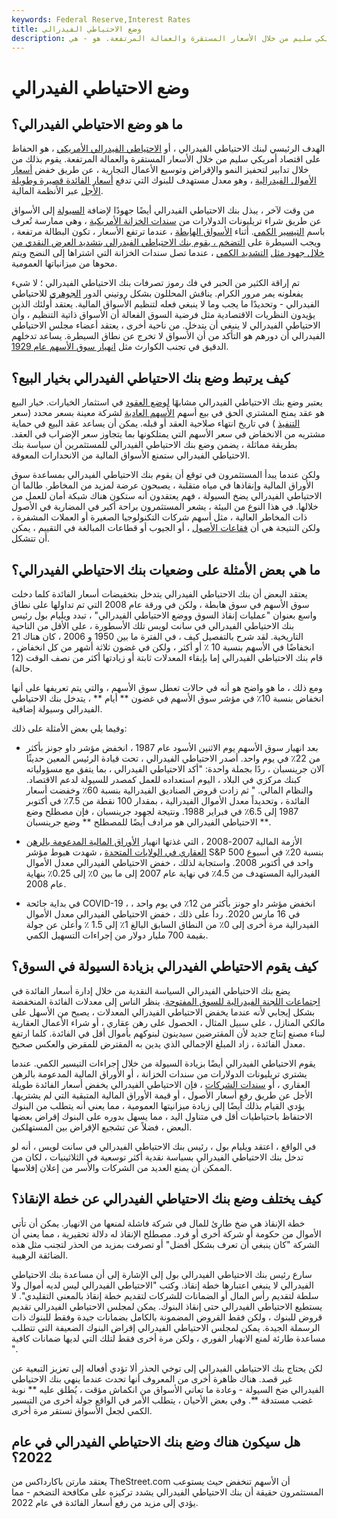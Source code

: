 ```yaml
---
keywords: Federal Reserve,Interest Rates
title: وضع الاحتياطي الفيدرالي
description: ما هو وضع الاحتياطي الفيدرالي؟ الهدف الرئيسي لبنك الاحتياطي الفيدرالي ، أو الاحتياطي الفيدرالي الأمريكي ، هو الحفاظ على اقتصاد أمريكي سليم من خلال الأسعار المستقرة والعمالة المرتفعة. هو - هي
---
```


# وضع الاحتياطي الفيدرالي
## ما هو وضع الاحتياطي الفيدرالي؟

الهدف الرئيسي لبنك الاحتياطي الفيدرالي ، أو [الاحتياطي الفيدرالي الأمريكي](/federal-reserve) ، هو الحفاظ على اقتصاد أمريكي سليم من خلال الأسعار المستقرة والعمالة المرتفعة. يقوم بذلك من خلال تدابير لتحفيز النمو والإقراض وتوسيع الأعمال التجارية ، عن طريق خفض [أسعار الأموال الفيدرالية](/federalfundsrate) ، وهو معدل مستهدف للبنوك التي تدفع [أسعار الفائدة قصيرة وطويلة الأجل](/interestrate) عبر الأنظمة المالية.

من وقت لآخر ، يبذل بنك الاحتياطي الفيدرالي أيضًا جهودًا لإضافة [السيولة](/liquidity) إلى الأسواق عن طريق شراء تريليونات الدولارات من [سندات الخزانة الأمريكية](/treasury-securities) ، وهي ممارسة تُعرف باسم [التيسير الكمي](/quantitative-easing). أثناء [الأسواق الهابطة](/bearmarket) ، عندما ترتفع الأسعار ، تكون البطالة مرتفعة ، ويجب السيطرة على [التضخم ، يقوم بنك الاحتياطي الفيدرالي بتشديد العرض النقدي من خلال جهود مثل](/inflation) [التشديد الكمي](/quantitative-tightening) ، عندما تصل سندات الخزانة التي اشتراها إلى النضج ويتم محوها من ميزانياتها العمومية.

تم إراقة الكثير من الحبر في فك رموز تصرفات بنك الاحتياطي الفيدرالي ؛ لا شيء يفعلونه يمر مرور الكرام. يناقش المحللون بشكل روتيني الدور [الجوهري](/intrinsicvalue) للاحتياطي الفيدرالي - وتحديدًا ما يجب وما لا ينبغي فعله لتنظيم الأسواق المالية. يعتقد أولئك الذين يؤيدون النظريات الاقتصادية مثل فرضية السوق الفعالة أن الأسواق ذاتية التنظيم ، وأن الاحتياطي الفيدرالي لا ينبغي أن يتدخل. من ناحية أخرى ، يعتقد أعضاء مجلس الاحتياطي الفيدرالي أن دورهم هو التأكد من أن الأسواق لا تخرج عن نطاق السيطرة. يساعد تدخلهم الدقيق في تجنب الكوارث مثل [انهيار سوق الأسهم عام 1929](/stock-market-crash).

## كيف يرتبط وضع بنك الاحتياطي الفيدرالي بخيار البيع؟

يعتبر وضع بنك الاحتياطي الفيدرالي مشابهًا [لوضع العقود](/putoption) في استثمار الخيارات. خيار البيع هو عقد يمنح المشتري الحق في بيع أسهم [الأسهم العادية](/commonstock) لشركة معينة بسعر محدد (سعر [التنفيذ](/strikeprice) ) في تاريخ انتهاء صلاحية العقد أو قبله. يمكن أن يساعد عقد البيع في حماية مشتريه من الانخفاض في سعر الأسهم التي يمتلكونها بما يتجاوز سعر الإضراب في العقد. بطريقة مماثلة ، يضمن وضع بنك الاحتياطي الفيدرالي للمستثمرين أن سياسة بنك الاحتياطي الفيدرالي ستمنع الأسواق المالية من الانحدارات المعوقة.

ولكن عندما يبدأ المستثمرون في توقع أن يقوم بنك الاحتياطي الفيدرالي بمساعدة سوق الأوراق المالية وإنقاذها في مياه متقلبة ، يصبحون عرضة لمزيد من المخاطر. طالما أن الاحتياطي الفيدرالي يضخ السيولة ، فهم يعتقدون أنه ستكون هناك شبكة أمان للعمل من خلالها. في هذا النوع من البيئة ، يشعر المستثمرون براحة أكبر في المضاربة في الأصول ذات المخاطر العالية ، مثل أسهم شركات التكنولوجيا الصغيرة أو العملات المشفرة ، ولكن النتيجة هي أن [فقاعات الأصول](/bubble) ، أو الجيوب أو قطاعات المبالغة في التقييم ، يمكن أن تتشكل.

## ما هي بعض الأمثلة على وضعيات بنك الاحتياطي الفيدرالي؟

يعتقد البعض أن بنك الاحتياطي الفيدرالي يتدخل بتخفيضات أسعار الفائدة كلما دخلت سوق الأسهم في سوق هابطة ، ولكن في ورقة عام 2008 التي تم تداولها على نطاق واسع بعنوان "عمليات إنقاذ السوق ووضع الاحتياطي الفيدرالي" ، تبدد ويليام بول رئيس بنك الاحتياطي الفيدرالي في سانت لويس تلك الأسطورة ، على الأقل من الناحية التاريخية. لقد شرح بالتفصيل كيف ، في الفترة ما بين 1950 و 2006 ، كان هناك 21 انخفاضًا في الأسهم بنسبة 10 ٪ أو أكثر ، ولكن في غضون ثلاثة أشهر من كل انخفاض ، قام بنك الاحتياطي الفيدرالي إما بإبقاء المعدلات ثابتة أو زيادتها أكثر من نصف الوقت (12 حالة).

ومع ذلك ، ما هو واضح هو أنه في حالات تعطل سوق الأسهم ، والتي يتم تعريفها على أنها انخفاض بنسبة 10٪ في مؤشر سوق الأسهم في غضون ** أيام ** ، يتدخل بنك الاحتياطي الفيدرالي وسيولة إضافية.

وفيما يلي بعض الأمثلة على ذلك:

- بعد انهيار سوق الأسهم يوم الاثنين الأسود عام 1987 ، انخفض مؤشر داو جونز بأكثر من 22٪ في يوم واحد. أصدر الاحتياطي الفيدرالي ، تحت قيادة الرئيس المعين حديثًا آلان جرينسبان ، ردًا بجملة واحدة: "أكد الاحتياطي الفيدرالي ، بما يتفق مع مسؤولياته كبنك مركزي في البلاد ، اليوم استعداده للعمل كمصدر للسيولة لدعم الاقتصاد. والنظام المالي. " ثم زادت قروض الصناديق الفيدرالية بنسبة 60٪ وخفضت أسعار الفائدة ، وتحديداً معدل الأموال الفيدرالية ، بمقدار 100 نقطة من 7.5٪ في أكتوبر 1987 إلى 6.5٪ في فبراير 1988. ونتيجة لجهود جرينسبان ، فإن مصطلح وضع الاحتياطي الفيدرالي هو مرادف أيضًا للمصطلح ** وضع جرينسبان **.

- الأزمة المالية 2007-2008 ، التي غذتها انهيار [الأوراق المالية المدعومة بالرهن العقاري في الولايات المتحدة](/cmbs) ، شهدت هبوط مؤشر S&P 500 بنسبة 20٪ في أسبوع واحد في أكتوبر 2008. واستجابة لذلك ، خفض الاحتياطي الفيدرالي معدل الأموال الفيدرالية المستهدف من 4.5٪ في نهاية عام 2007 إلى ما بين 0٪ إلى 0.25٪ بنهاية عام 2008.

- في بداية جائحة COVID-19 ، انخفض مؤشر داو جونز بأكثر من 12٪ في يوم واحد ، في 16 مارس 2020. رداً على ذلك ، خفض الاحتياطي الفيدرالي معدل الأموال الفيدرالية مرة أخرى إلى 0٪ من النطاق السابق البالغ 1٪ إلى 1.5 ٪ وأعلن عن جولة بقيمة 700 مليار دولار من إجراءات التسهيل الكمي.

## كيف يقوم الاحتياطي الفيدرالي بزيادة السيولة في السوق؟

يضع بنك الاحتياطي الفيدرالي السياسة النقدية من خلال إدارة أسعار الفائدة في [اجتماعات اللجنة الفيدرالية للسوق المفتوحة](/fomc-policy-statement). ينظر الناس إلى معدلات الفائدة المنخفضة بشكل إيجابي لأنه عندما يخفض الاحتياطي الفيدرالي المعدلات ، يصبح من الأسهل على مالكي المنازل ، على سبيل المثال ، الحصول على رهن عقاري ، أو شراء الأعمال العقارية لبناء مصنع إنتاج جديد لأن المقترضين سيدينون لبنوكهم بأموال أقل في الفائدة. كلما ارتفع معدل الفائدة ، زاد المبلغ الإجمالي الذي يدين به المقترض للمقرض والعكس صحيح.

يقوم الاحتياطي الفيدرالي أيضًا بزيادة السيولة من خلال إجراءات التيسير الكمي. عندما يشتري تريليونات الدولارات من سندات الخزانة ، أو الأوراق المالية المدعومة بالرهن العقاري ، أو [سندات الشركات](/corporatebond) ، فإن الاحتياطي الفيدرالي يخفض أسعار الفائدة طويلة الأجل عن طريق رفع أسعار الأصول ، أو قيمة الأوراق المالية المتبقية التي لم يشتريها. يؤدي القيام بذلك أيضًا إلى زيادة ميزانيتها العمومية ، مما يعني أنه يتطلب من البنوك الاحتفاظ باحتياطيات أقل في متناول اليد ، مما يسهل بدوره على البنوك إقراض بعضها البعض ، فضلاً عن تشجيع الإقراض بين المستهلكين.

في الواقع ، اعتقد ويليام بول ، رئيس بنك الاحتياطي الفيدرالي في سانت لويس ، أنه لو تدخل بنك الاحتياطي الفيدرالي بسياسة نقدية أكثر توسعية في الثلاثينيات ، لكان من الممكن أن يمنع العديد من الشركات والأسر من إعلان إفلاسها.

## كيف يختلف وضع بنك الاحتياطي الفيدرالي عن خطة الإنقاذ؟

خطة الإنقاذ هي ضخ طارئ للمال في شركة فاشلة لمنعها من الانهيار. يمكن أن تأتي الأموال من حكومة أو شركة أخرى أو فرد. مصطلح الإنقاذ له دلالة تحقيرية ، مما يعني أن الشركة "كان ينبغي أن تعرف بشكل أفضل" أو تصرفت بمزيد من الحذر لتجنب مثل هذه الضائقة الرهيبة.

سارع رئيس بنك الاحتياطي الفيدرالي بول إلى الإشارة إلى أن مساعدة بنك الاحتياطي الفيدرالي لا ينبغي اعتبارها خطة إنقاذ. وكتب "الاحتياطي الفيدرالي ليس لديه أموال ولا سلطة لتقديم رأس المال أو الضمانات للشركات لتقديم خطة إنقاذ بالمعنى التقليدي". لا يستطيع الاحتياطي الفيدرالي حتى إنقاذ البنوك. يمكن لمجلس الاحتياطي الفيدرالي تقديم قروض للبنوك ، ولكن فقط القروض المضمونة بالكامل بضمانات جيدة وفقط للبنوك ذات الرسملة الجيدة. يمكن لمجلس الاحتياطي الفيدرالي إقراض البنوك الضعيفة التي تتطلب مساعدة طارئة لمنع الانهيار الفوري ، ولكن مرة أخرى فقط لتلك التي لديها ضمانات كافية ".

لكن يحتاج بنك الاحتياطي الفيدرالي إلى توخي الحذر ألا تؤدي أفعاله إلى تعزيز التبعية عن غير قصد. هناك ظاهرة أخرى من المعروف أنها تحدث عندما ينهي بنك الاحتياطي الفيدرالي ضخ السيولة - وعادة ما تعاني الأسواق من انكماش مؤقت ، يُطلق عليه ** نوبة غضب مستدقة **. وفي بعض الأحيان ، يتطلب الأمر في الواقع جولة أخرى من التيسير الكمي لجعل الأسواق تستقر مرة أخرى.

## هل سيكون هناك وضع بنك الاحتياطي الفيدرالي في عام 2022؟

يعتقد مارتن باكارداكس من TheStreet.com أن الأسهم تنخفض حيث يستوعب المستثمرون حقيقة أن بنك الاحتياطي الفيدرالي يشدد تركيزه على مكافحة التضخم - مما يؤدي إلى مزيد من رفع أسعار الفائدة في عام 2022.

